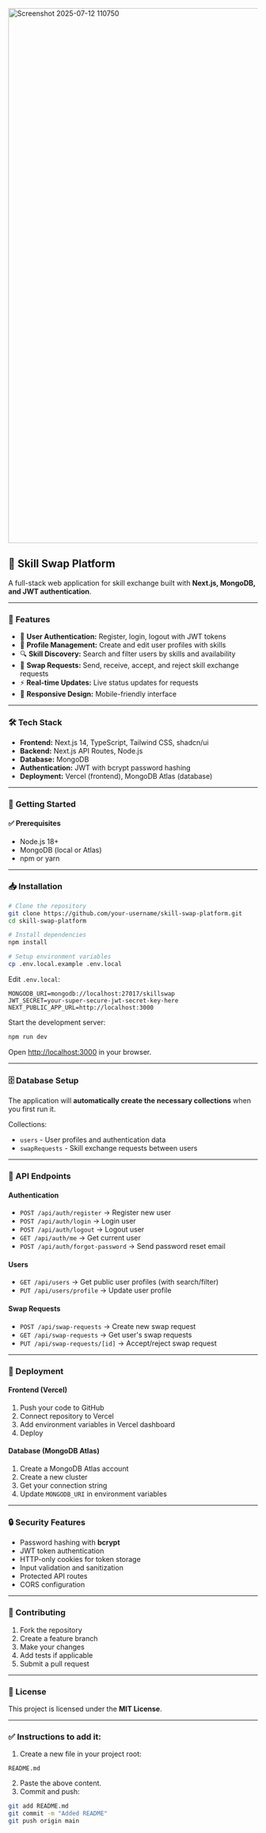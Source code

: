 <img width="1920" height="1080" alt="Screenshot 2025-07-12 110750" src="https://github.com/user-attachments/assets/9adc2759-e73c-41dc-ac6b-b997ba37bc6e" />

## 📌 Skill Swap Platform

A full-stack web application for skill exchange built with **Next.js, MongoDB, and JWT authentication**.

---

### 🚀 **Features**

* 🔑 **User Authentication:** Register, login, logout with JWT tokens
* 👤 **Profile Management:** Create and edit user profiles with skills
* 🔍 **Skill Discovery:** Search and filter users by skills and availability
* 🔄 **Swap Requests:** Send, receive, accept, and reject skill exchange requests
* ⚡ **Real-time Updates:** Live status updates for requests
* 📱 **Responsive Design:** Mobile-friendly interface

---

### 🛠️ **Tech Stack**

* **Frontend:** Next.js 14, TypeScript, Tailwind CSS, shadcn/ui
* **Backend:** Next.js API Routes, Node.js
* **Database:** MongoDB
* **Authentication:** JWT with bcrypt password hashing
* **Deployment:** Vercel (frontend), MongoDB Atlas (database)

---

### 🏁 **Getting Started**

#### ✅ Prerequisites

* Node.js 18+
* MongoDB (local or Atlas)
* npm or yarn

---

### 📥 Installation

```bash
# Clone the repository
git clone https://github.com/your-username/skill-swap-platform.git
cd skill-swap-platform

# Install dependencies
npm install

# Setup environment variables
cp .env.local.example .env.local
```

Edit `.env.local`:

```env
MONGODB_URI=mongodb://localhost:27017/skillswap
JWT_SECRET=your-super-secure-jwt-secret-key-here
NEXT_PUBLIC_APP_URL=http://localhost:3000
```

Start the development server:

```bash
npm run dev
```

Open [http://localhost:3000](http://localhost:3000) in your browser.

---

### 🗄️ Database Setup

The application will **automatically create the necessary collections** when you first run it.

Collections:

* `users` - User profiles and authentication data
* `swapRequests` - Skill exchange requests between users

---

### 📡 API Endpoints

#### **Authentication**

* `POST /api/auth/register` → Register new user
* `POST /api/auth/login` → Login user
* `POST /api/auth/logout` → Logout user
* `GET /api/auth/me` → Get current user
* `POST /api/auth/forgot-password` → Send password reset email

#### **Users**

* `GET /api/users` → Get public user profiles (with search/filter)
* `PUT /api/users/profile` → Update user profile

#### **Swap Requests**

* `POST /api/swap-requests` → Create new swap request
* `GET /api/swap-requests` → Get user's swap requests
* `PUT /api/swap-requests/[id]` → Accept/reject swap request

---

### 🚀 Deployment

#### **Frontend (Vercel)**

1. Push your code to GitHub
2. Connect repository to Vercel
3. Add environment variables in Vercel dashboard
4. Deploy

#### **Database (MongoDB Atlas)**

1. Create a MongoDB Atlas account
2. Create a new cluster
3. Get your connection string
4. Update `MONGODB_URI` in environment variables

---

### 🔒 Security Features

* Password hashing with **bcrypt**
* JWT token authentication
* HTTP-only cookies for token storage
* Input validation and sanitization
* Protected API routes
* CORS configuration

---

### 🤝 Contributing

1. Fork the repository
2. Create a feature branch
3. Make your changes
4. Add tests if applicable
5. Submit a pull request

---

### 📜 License

This project is licensed under the **MIT License**.

---

### ✅ Instructions to add it:

1. Create a new file in your project root:

```
README.md
```

2. Paste the above content.
3. Commit and push:

```bash
git add README.md
git commit -m "Added README"
git push origin main
```
